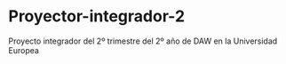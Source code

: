# Proyector-integrador-2
Proyecto integrador del 2º trimestre del 2º año de DAW en la Universidad Europea
